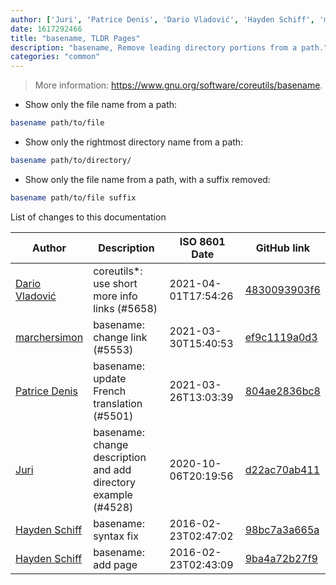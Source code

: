 ```yaml
---
author: ['Juri', 'Patrice Denis', 'Dario Vladović', 'Hayden Schiff', 'marchersimon']
date: 1617292466
title: "basename, TLDR Pages"
description: "basename, Remove leading directory portions from a path."
categories: "common"
---
```

> More information: <https://www.gnu.org/software/coreutils/basename>.

- Show only the file name from a path:

```bash
basename path/to/file
```

- Show only the rightmost directory name from a path:

```bash
basename path/to/directory/
```

- Show only the file name from a path, with a suffix removed:

```bash
basename path/to/file suffix
```
List of changes to this documentation


Author | Description | ISO 8601 Date | GitHub link
------|-----|-----|-----
[Dario Vladović](mailto:d.vladimyr@gmail.com) | coreutils*: use short more info links (#5658) | 2021-04-01T17:54:26 | [4830093903f6](https://github.com/tldr-pages/tldr/commit/4830093903f66ccf3ebbc2ecf477286e45edac59)
[marchersimon](mailto:50295997+marchersimon@users.noreply.github.com) | basename: change link (#5553) | 2021-03-30T15:40:53 | [ef9c1119a0d3](https://github.com/tldr-pages/tldr/commit/ef9c1119a0d305149ba7073c3368beae7da6e68f)
[Patrice Denis](mailto:patrice.denis@gmail.com) | basename: update French translation (#5501) | 2021-03-26T13:03:39 | [804ae2836bc8](https://github.com/tldr-pages/tldr/commit/804ae2836bc80d03e031166ab9e799a8c885e492)
[Juri](mailto:juri.dispan@posteo.net) | basename: change description and add directory example (#4528) | 2020-10-06T20:19:56 | [d22ac70ab411](https://github.com/tldr-pages/tldr/commit/d22ac70ab4117759d4ca65a28eb8492c2370b57f)
[Hayden Schiff](mailto:oxguy3@gmail.com) | basename: syntax fix | 2016-02-23T02:47:02 | [98bc7a3a665a](https://github.com/tldr-pages/tldr/commit/98bc7a3a665a1fb0b3de7a043436c22eeec9c2c7)
[Hayden Schiff](mailto:oxguy3@gmail.com) | basename: add page | 2016-02-23T02:43:09 | [9ba4a72b27f9](https://github.com/tldr-pages/tldr/commit/9ba4a72b27f9a8a8622309570eb1b389ad42e0be)

